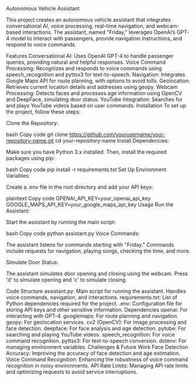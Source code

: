 Autonomous Vehicle Assistant

This project creates an autonomous vehicle assistant that integrates conversational AI, voice processing, real-time navigation, and webcam-based interactions. The assistant, named "Friday," leverages OpenAI’s GPT-4 model to interact with passengers, provide navigation instructions, and respond to voice commands.

Features
Conversational AI: Uses OpenAI GPT-4 to handle passenger queries, providing natural and helpful responses.
Voice Command Processing: Recognizes and responds to voice commands using speech_recognition and pyttsx3 for text-to-speech.
Navigation: Integrates Google Maps API for route planning, with options to avoid tolls.
Geolocation: Retrieves current location details and addresses using geopy.
Webcam Processing: Detects faces and processes age information using OpenCV and DeepFace, simulating door status.
YouTube Integration: Searches for and plays YouTube videos based on user commands.
Installation
To set up the project, follow these steps:

Clone the Repository:

bash
Copy code
git clone https://github.com/yourusername/your-repository-name.git
cd your-repository-name
Install Dependencies:

Make sure you have Python 3.x installed. Then, install the required packages using pip:

bash
Copy code
pip install -r requirements.txt
Set Up Environment Variables:

Create a .env file in the root directory and add your API keys:

plaintext
Copy code
OPENAI_API_KEY=your_openai_api_key
GOOGLE_MAPS_API_KEY=your_google_maps_api_key
Usage
Run the Assistant:

Start the assistant by running the main script:

bash
Copy code
python assistant.py
Voice Commands:

The assistant listens for commands starting with "Friday." Commands include requests for navigation, playing songs, checking the time, and more.

Simulate Door Status:

The assistant simulates door opening and closing using the webcam. Press 'd' to simulate opening and 'c' to simulate closing.

Code Structure
assistant.py: Main script for running the assistant. Handles voice commands, navigation, and interactions.
requirements.txt: List of Python dependencies required for the project.
.env: Configuration file for storing API keys and other sensitive information.
Dependencies
openai: For interacting with GPT-4.
googlemaps: For route planning and navigation.
geopy: For geolocation services.
cv2 (OpenCV): For image processing and face detection.
deepface: For face analysis and age detection.
pytube: For searching and playing YouTube videos.
speech_recognition: For voice command recognition.
pyttsx3: For text-to-speech conversion.
dotenv: For managing environment variables.
Challenges & Future Work
Face Detection Accuracy: Improving the accuracy of face detection and age estimation.
Voice Command Recognition: Enhancing the robustness of voice command recognition in noisy environments.
API Rate Limits: Managing API rate limits and optimizing requests to avoid service interruptions.
